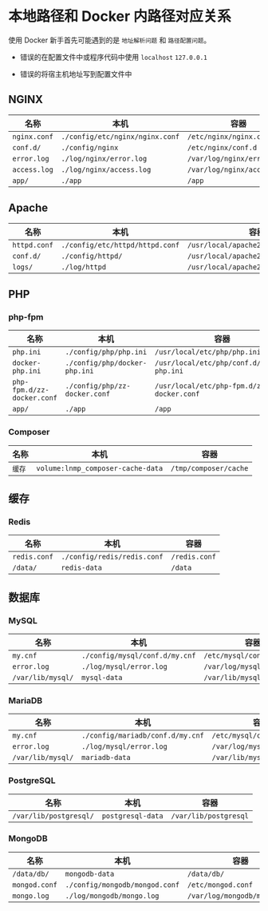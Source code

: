 # 本地路径和 Docker 内路径对应关系

使用 Docker 新手首先可能遇到的是 `地址解析问题` 和 `路径配置问题`。

* 错误的在配置文件中或程序代码中使用 `localhost` `127.0.0.1`

* 错误的将宿主机地址写到配置文件中

## NGINX

| 名称           | 本机                              | 容器                          |
| ------------ | ------------------------------- | --------------------------- |
| `nginx.conf` | `./config/etc/nginx/nginx.conf` | `/etc/nginx/nginx.conf`     |
| `conf.d/`    | `./config/nginx`                | `/etc/nginx/conf.d`         |
| `error.log`  | `./log/nginx/error.log`         | `/var/log/nginx/error.log`  |
| `access.log` | `./log/nginx/access.log`        | `/var/log/nginx/access.log` |
| `app/`       | `./app`                         | `/app`                      |

## Apache

| 名称           | 本机                              | 容器                                   |
| ------------ | ------------------------------- | ------------------------------------ |
| `httpd.conf` | `./config/etc/httpd/httpd.conf` | `/usr/local/apache2/conf/httpd.conf` |
| `conf.d/`    | `./config/httpd/`               | `/usr/local/apache2/conf.d`          |
| `logs/`      | `./log/httpd`                   | `/usr/local/apache2/logs`            |

## PHP

### php-fpm

| 名称                         | 本机                            | 容器                                         |
| -------------------------- | ----------------------------- | ------------------------------------------ |
| `php.ini`                  | `./config/php/php.ini`        | `/usr/local/etc/php/php.ini`               |
| `docker-php.ini`           | `./config/php/docker-php.ini` | `/usr/local/etc/php/conf.d/docker-php.ini` |
| `php-fpm.d/zz-docker.conf` | `./config/php/zz-docker.conf` | `/usr/local/etc/php-fpm.d/zz-docker.conf`  |
| `app/`                     | `./app`                       | `/app`                                     |

### Composer

| 名称   | 本机                                | 容器                    |
| ---- | --------------------------------- | --------------------- |
| `缓存` | `volume:lnmp_composer-cache-data` | `/tmp/composer/cache` |

## 缓存

### Redis

| 名称           | 本机                          | 容器            |
| ------------ | --------------------------- | ------------- |
| `redis.conf` | `./config/redis/redis.conf` | `/redis.conf` |
| `/data/`     | `redis-data`                | `/data`       |

## 数据库

### MySQL

| 名称                | 本机                             | 容器                         |
| ----------------- | ------------------------------ | -------------------------- |
| `my.cnf`          | `./config/mysql/conf.d/my.cnf` | `/etc/mysql/conf.d/my.cnf` |
| `error.log`       | `./log/mysql/error.log`        | `/var/log/mysql/error.log` |
| `/var/lib/mysql/` | `mysql-data`                   | `/var/lib/mysql`           |

### MariaDB

| 名称                | 本机                               | 容器                         |
| ----------------- | -------------------------------- | -------------------------- |
| `my.cnf`          | `./config/mariadb/conf.d/my.cnf` | `/etc/mysql/conf.d/my.cnf` |
| `error.log`       | `./log/mysql/error.log`          | `/var/log/mysql/error.log` |
| `/var/lib/mysql/` | `mariadb-data`                   | `/var/lib/mysql`           |

### PostgreSQL

| 名称                     | 本机                | 容器                    |
| ---------------------- | ----------------- | --------------------- |
| `/var/lib/postgresql/` | `postgresql-data` | `/var/lib/postgresql` |

### MongoDB

| 名称            | 本机                             | 容器                           |
| ------------- | ------------------------------ | ---------------------------- |
| `/data/db/`   | `mongodb-data`                 | `/data/db/`                  |
| `mongod.conf` | `./config/mongodb/mongod.conf` | `/etc/mongod.conf`           |
| `mongo.log`   | `./log/mongodb/mongo.log`      | `/var/log/mongodb/mongo.log` |
